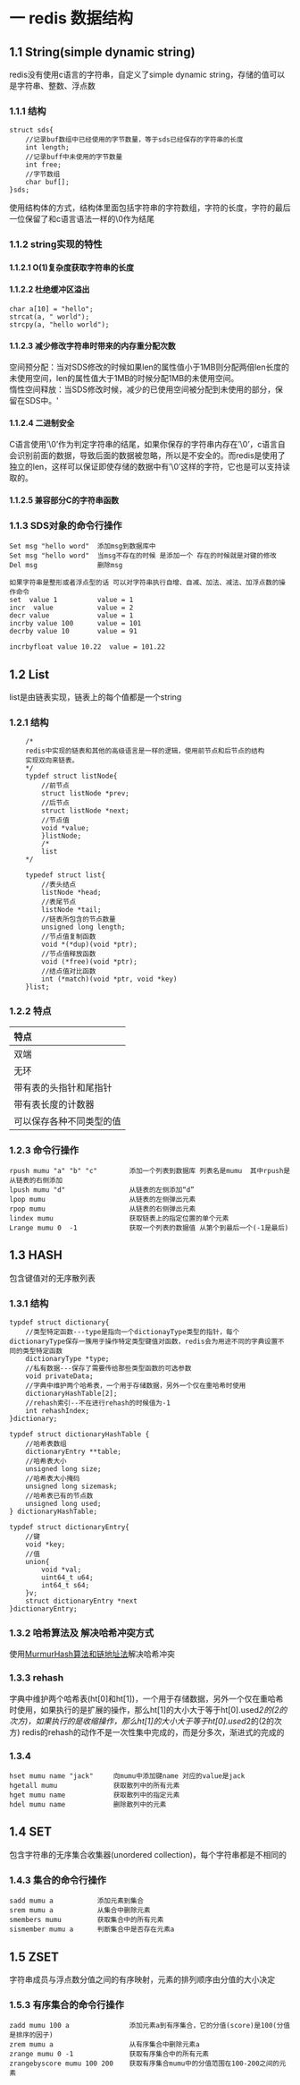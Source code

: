 
# 一 redis 数据结构
## 1.1 String(simple dynamic string)
redis没有使用c语言的字符串，自定义了simple dynamic string，存储的值可以是字符串、整数、浮点数
### 1.1.1 结构
    struct sds{
        //记录buf数组中已经使用的字节数量，等于sds已经保存的字符串的长度
        int length;
        //记录buff中未使用的字节数量
        int free;
        //字节数组
        char buf[];
    }sds;    
使用结构体的方式，结构体里面包括字符串的字符数组，字符的长度，字符的最后一位保留了和c语言语法一样的\0作为结尾
### 1.1.2 string实现的特性
#### 1.1.2.1 O(1)复杂度获取字符串的长度
#### 1.1.2.2 杜绝缓冲区溢出
    char a[10] = "hello";               
    strcat(a, " world");               
    strcpy(a, "hello world"); 
#### 1.1.2.3 减少修改字符串时带来的内存重分配次数    
空间预分配：当对SDS修改的时候如果len的属性值小于1MB则分配两倍len长度的未使用空间，len的属性值大于1MB的时候分配1MB的未使用空间。<br>
惰性空间释放：当SDS修改时候，减少的已使用空间被分配到未使用的部分，保留在SDS中。'
#### 1.1.2.4 二进制安全  
C语言使用’\0’作为判定字符串的结尾，如果你保存的字符串内存在’\0’，c语言自会识别前面的数据，导致后面的数据被忽略，所以是不安全的。而redis是使用了独立的len，这样可以保证即使存储的数据中有’\0’这样的字符，它也是可以支持读取的。<br>
#### 1.1.2.5 兼容部分C的字符串函数 

### 1.1.3 SDS对象的命令行操作
    Set msg "hello word"  添加msg到数据库中
    Set msg "hello word"  当msg不存在的时候 是添加一个 存在的时候就是对键的修改
    Del msg               删除msg
    
    如果字符串是整形或者浮点型的话 可以对字符串执行自增、自减、加法、减法、加浮点数的操作命令
    set  value 1          value = 1
    incr  value           value = 2
    decr value            value = 1
    incrby value 100      value = 101
    decrby value 10       value = 91
    
    incrbyfloat value 10.22  value = 101.22

## 1.2 List
list是由链表实现，链表上的每个值都是一个string
### 1.2.1 结构
		/*
		redis中实现的链表和其他的高级语言是一样的逻辑，使用前节点和后节点的结构 
		实现双向来链表。
		*/
		typdef struct listNode{
            //前节点
            struct listNode *prev;
            //后节点
            struct listNode *next;
            //节点值
            void *value; 
            }listNode;
            /*
            list
		*/
		
		typedef struct list{
            //表头结点
            listNode *head;
            //表尾节点
            listNode *tail;
            //链表所包含的节点数量
            unsigned long length;
            //节点值复制函数
            void *(*dup)(void *ptr);
            //节点值释放函数
            void (*free)(void *ptr);
            //结点值对比函数
            int (*match)(void *ptr, void *key)
		}list;

### 1.2.2 特点
|特点|
|:-|
|双端|
|无环|
|带有表的头指针和尾指针|
|带有表长度的计数器|
|可以保存各种不同类型的值|
### 1.2.3 命令行操作
    rpush mumu "a" "b" "c"        添加一个列表到数据库 列表名是mumu  其中rpush是从链表的右侧添加
    lpush mumu "d"                从链表的左侧添加“d”
    lpop mumu                     从链表的左侧弹出元素
    rpop mumu                     从链表的右侧弹出元素
    lindex mumu                   获取链表上的指定位置的单个元素
    Lrange mumu 0  -1             获取一个列表的数据值 从第个到最后一个(-1是最后)
## 1.3 HASH 
包含键值对的无序散列表
### 1.3.1 结构

	typdef struct dictionary{
		//类型特定函数---type是指向一个dictionayType类型的指针，每个dictionaryType保存一簇用于操作特定类型键值对函数，redis会为用途不同的字典设置不同的类型特定函数
		dictionaryType *type;
		//私有数据---保存了需要传给那些类型函数的可选参数
		void privateData;
		//字典中维护两个哈希表，一个用于存储数据，另外一个仅在重哈希时使用
		dictionaryHashTable[2];
		//rehash索引--不在进行rehash的时候值为-1
		int rehashIndex;
	}dictionary;

    typdef struct dictionaryHashTable {
        //哈希表数组
        dictionaryEntry **table;
        //哈希表大小
        unsigned long size;
        //哈希表大小掩码
        unsigned long sizemask;
        //哈希表已有的节点数
        unsigned long used;
    } dictionaryHashTable;

	typdef struct dictionaryEntry{
		//键
		void *key;
		//值
		union{
            void *val;
            uint64_t u64;
            int64_t s64;
		}v;
		struct dictionaryEntry *next
	}dictionaryEntry;
### 1.3.2 哈希算法及 解决哈希冲突方式
使用[MurmurHash算法和链地址法](markdown/java/hashConflict.md)解决哈希冲突
### 1.3.3 rehash
字典中维护两个哈希表(ht[0]和ht[1])，一个用于存储数据，另外一个仅在重哈希时使用，如果执行的是扩展的操作，那么ht[1]的大小大于等于ht[0].used*2的(2的次方)，如果执行的是收缩操作，那么ht[1]的大小大于等于ht[0].used*2的(2的次方)
redis的rehash的动作不是一次性集中完成的，而是分多次，渐进式的完成的

### 1.3.4
    hset mumu name "jack"     向mumu中添加键name 对应的value是jack
    hgetall mumu              获取散列中的所有元素
    hget mumu name            获取散列中的指定元素
    hdel mumu name            删除散列中的元素
## 1.4 SET
包含字符串的无序集合收集器(unordered collection)，每个字符串都是不相同的


### 1.4.3 集合的命令行操作
    sadd mumu a           添加元素到集合
    srem mumu a           从集合中删除元素
    smembers mumu         获取集合中的所有元素
    sismember mumu a      判断集合中是否存在元素a

## 1.5 ZSET 
字符串成员与浮点数分值之间的有序映射，元素的排列顺序由分值的大小决定

### 1.5.3 有序集合的命令行操作
    zadd mumu 100 a               添加元素a到有序集合，它的分值(score)是100(分值是排序的因子)
    zrem mumu a                   从有序集合中删除元素a
    zrange mumu 0 -1              获取有序集合中的所有元素
    zrangebyscore mumu 100 200    获取有序集合mumu中的分值范围在100-200之间的元素



